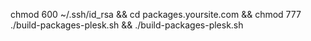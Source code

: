 chmod 600 ~/.ssh/id_rsa && cd packages.yoursite.com && chmod 777 ./build-packages-plesk.sh && ./build-packages-plesk.sh
